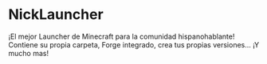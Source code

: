 # NickLauncher
¡El mejor Launcher de Minecraft para la comunidad hispanohablante! Contiene su propia carpeta, Forge integrado, crea tus propias versiones... ¡Y mucho mas!
